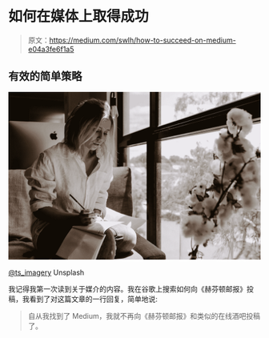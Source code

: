 # 如何在媒体上取得成功

> 原文：<https://medium.com/swlh/how-to-succeed-on-medium-e04a3fe6f1a5>

## 有效的简单策略

![](img/b720c064bdf4a255eaa6efb9b02a2c5b.png)

[@ts_imagery](https://unsplash.com/@ts_imagery) Unsplash

我记得我第一次读到关于媒介的内容。我在谷歌上搜索如何向《赫芬顿邮报》投稿，我看到了对这篇文章的一行回复，简单地说:

> 自从我找到了 Medium，我就不再向《赫芬顿邮报》和类似的在线酒吧投稿了。